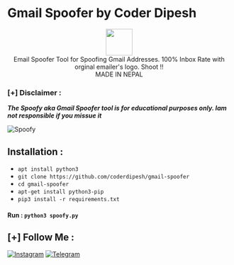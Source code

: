 # Gmail Spoofer by Coder Dipesh

<p align="center">
<img src="https://polarnightfraternity.com/logo.jpg" height="60"><br>
Email Spoofer Tool for Spoofing Gmail Addresses. 100% Inbox Rate with orginal emailer's logo. Shoot !!<br>
                                       MADE IN NEPAL
</p>

### [+] Disclaimer :
***The Spoofy aka Gmail Spoofer tool is for educational purposes only. Iam not responsible if you missue it***

![Spoofy](https://polarnightfraternity.com/demo.png)

## Installation :
* `apt install python3`
* `git clone https://github.com/coderdipesh/gmail-spoofer`
* `cd gmail-spoofer`
* `apt-get install python3-pip`
* `pip3 install -r requirements.txt`

#### Run : `python3 spoofy.py`


## [+] Follow Me :
[![Instagram](https://img.shields.io/badge/IG-%40akadhakal-red?style=for-the-badge&logo=instagram)](https://www.instagram.com/akadhakal)
[![Telegram](https://img.shields.io/badge/Chat-Telegram-blue?style=for-the-badge&logo=telegram)](https://t.me/akadhakal)
